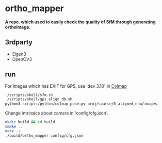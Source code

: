# ortho_mapper

**A repo. which used to easily check the quality of SfM through generating orthoimage.**

## 3rdparty
- Eigen3
- OpenCV3

## run

For images which has EXIF for GPS, use 'dev_3.10' in [Colmap](https://github.com/zhan994/colmap_detailed.git)

```bash
./scripts/shell/sfm.sh
./scripts/shell/gps_align_db.sh
python3 scripts/python/colmap_pose.py proj/sparse/0_aligned_enu/images.txt proj/sparse/0_aligned_enu/images_Twc.txt
```

Change intrinsics about camera in 'config/cfg.json'.

```bash
mkdir build && cd build
cmake ..
make -j
./build/ortho_mapper config/cfg.json
```

